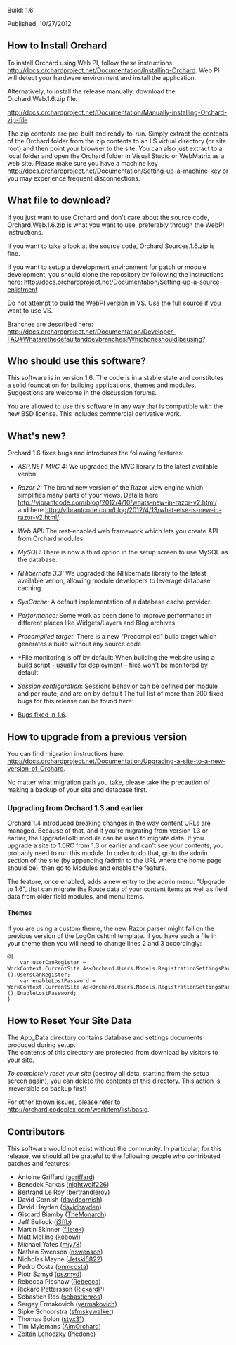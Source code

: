 Build: 1.6

Published: 10/27/2012

How to Install Orchard
----------------------

To install Orchard using Web PI, follow these instructions:
<http://docs.orchardproject.net/Documentation/Installing-Orchard>.
Web PI will detect your hardware environment and install the application.

Alternatively, to install the release manually, download the Orchard.Web.1.6.zip file.

<http://docs.orchardproject.net/Documentation/Manually-installing-Orchard-zip-file>

The zip contents are pre-built and ready-to-run. Simply extract the contents of the Orchard
folder from the zip contents to an IIS virtual directory (or site root) and then point your
browser to the site. You can also just extract to a local folder and open the Orchard
folder in Visual Studio or WebMatrix as a web site.
Please make sure you have a machine key
<http://docs.orchardproject.net/Documentation/Setting-up-a-machine-key>
or you may experience frequent disconnections.

What file to download?
----------------------

If you just want to use Orchard and don't care about the source code, Orchard.Web.1.6.zip
is what you want to use, preferably through the WebPI instructions.

If you want to take a look at the source code, Orchard.Sources.1.6.zip is fine.

If you want to setup a development environment for patch or module development,
you should clone the repository by following the instructions here:
<http://docs.orchardproject.net/Documentation/Setting-up-a-source-enlistment>

Do not attempt to build the WebPI version in VS. Use the full source if you want to use VS.

Branches are described here: <http://docs.orchardproject.net/Documentation/Developer-FAQ#Whatarethedefaultanddevbranches?WhichoneshouldIbeusing?>

Who should use this software?
-----------------------------

This software is in version 1.6. The code is in a stable state and constitutes
a solid foundation for building applications, themes and modules.
Suggestions are welcome in the discussion forums.

You are allowed to use this software in any way that is compatible with the new BSD license.
This includes commercial derivative work.

What's new?
-----------

Orchard 1.6 fixes bugs and introduces the following features:

* *ASP.NET MVC 4:*  We upgraded the MVC library to the latest available verion.
* *Razor 2:* The brand new version of the Razor view engine which simplifies many parts of your views. 
Details here <http://vibrantcode.com/blog/2012/4/10/whats-new-in-razor-v2.html/> 
and here <http://vibrantcode.com/blog/2012/4/13/what-else-is-new-in-razor-v2.html/>.
* *Web API:* The rest-enabled web framework which lets you create API from Orchard modules
* *MySQL:* There is now a third option in the setup screen to use MySQL as the database.
* *NHibernate 3.3:* We upgraded the NHibernate library to the latest available verion, allowing module developers 
to leverage database caching.
* *SysCache:* A default implementation of a database cache provider.
* *Performance:* Some work as been done to improve performance in different places like Widgets/Layers and Blog archives.
* *Precompiled target*: There is a new "Precompiled" build target which generates a build without any source code
* *File monitoring is off by default: When building the website using a build script - usually for deployment - files won't be monitored by default.
* *Session configuration*: Sessions behavior can be defined per module and per route, and are on by default
The full list of more than 200 fixed bugs for this release can be found here:

* [Bugs fixed in 1.6](http://orchard.codeplex.com/workitem/list/advanced?keyword=&status=Fixed|Closed&type=All&priority=All&release=Orchard%201.6&assignedTo=All&component=All&sortField=LastUpdatedDate&sortDirection=Descending&page=0).

How to upgrade from a previous version
--------------------------------------

You can find migration instructions here: <http://docs.orchardproject.net/Documentation/Upgrading-a-site-to-a-new-version-of-Orchard>.

No matter what migration path you take, please take the precaution of making a backup of your
site and database first.

### Upgrading from Orchard 1.3 and earlier

Orchard 1.4 introduced breaking changes in the way content URLs are managed. Because of that,
and if you're migrating from version 1.3 or earlier, the UpgradeTo16 module can be used to migrate
data. If you upgrade a site to 1.6RC from 1.3 or earlier and can't
see your contents, you probably need to run this module. In order to do that, go to the admin
section of the site (by appending /admin to the URL where the home page should be), then go
to Modules and enable the feature.

The feature, once enabled, adds a new entry to the admin menu: "Upgrade to 1.6", that can
migrate the Route data of your content items as well as field data from older field modules, and menu items.

#### Themes

If you are using a custom theme, the new Razor parser might fail on the previous version of the LogOn.cshtml 
template. If you have such a file in your theme then you will need to change lines 2 and 3 accordingly:

    @{
        var userCanRegister = WorkContext.CurrentSite.As<Orchard.Users.Models.RegistrationSettingsPart>().UsersCanRegister;
        var enableLostPassword = WorkContext.CurrentSite.As<Orchard.Users.Models.RegistrationSettingsPart>().EnableLostPassword;
    }

How to Reset Your Site Data
---------------------------

The App_Data directory contains database and settings documents produced during setup.  
The contents of this directory are protected from download by visitors to your site. 

*To completely reset your site* (destroy all data, starting from the setup screen again), 
you can delete the contents of this directory.  This action is irreversible so backup first!


For other known issues, please refer to <http://orchard.codeplex.com/workitem/list/basic>.

Contributors
------------

This software would not exist without the community. In particular, for this release,
we should all be grateful to the following people who contributed patches and features:


* Antoine Griffard ([agriffard](http://www.codeplex.com/site/users/view/agriffard))
* Benedek Farkas ([nightwolf226](http://www.codeplex.com/site/users/view/nightwolf226))
* Bertrand Le Roy ([bertrandleroy](http://www.codeplex.com/site/users/view/bertrandleroy))
* David Cornish ([davidcornish](http://www.codeplex.com/site/users/view/davidcornish))
* David Hayden ([davidhayden](http://www.codeplex.com/site/users/view/davidhayden))
* Giscard Biamby ([TheMonarch](http://www.codeplex.com/site/users/view/TheMonarch))
* Jeff Bullock ([j3ffb](http://www.codeplex.com/site/users/view/j3ffb))
* Martin Skinner ([filetek](http://www.codeplex.com/site/users/view/filetek))
* Matt Melling ([kobowi](http://www.codeplex.com/site/users/view/kobowi))
* Michael Yates ([mjy78](http://www.codeplex.com/site/users/view/mjy78))
* Nathan Swenson ([nswenson](http://www.codeplex.com/site/users/view/nswenson))
* Nicholas Mayne ([Jetski5822](http://www.codeplex.com/site/users/view/Jetski5822))
* Pedro Costa ([pnmcosta](http://www.codeplex.com/site/users/view/pnmcosta))
* Piotr Szmyd ([pszmyd](http://www.codeplex.com/site/users/view/pszmyd))
* Rebecca Pleshaw ([Rebecca](http://www.codeplex.com/site/users/view/Rebecca))
* Rickard Pettersson ([RickardP](http://www.codeplex.com/site/users/view/RickardP))
* Sebastien Ros ([sebastienros](http://www.codeplex.com/site/users/view/sebastienros))
* Sergey Ermakovich ([yermakovich](http://www.codeplex.com/site/users/view/yermakovich))
* Sipke Schoorstra ([sfmskywalker](http://www.codeplex.com/site/users/view/sfmskywalker))
* Thomas Bolon ([styx31](http://www.codeplex.com/site/users/view/styx31))
* Tim Mylemans ([AimOrchard](http://www.codeplex.com/site/users/view/AimOrchard))
* Zoltán Lehóczky ([Piedone](http://www.codeplex.com/site/users/view/Piedone))

